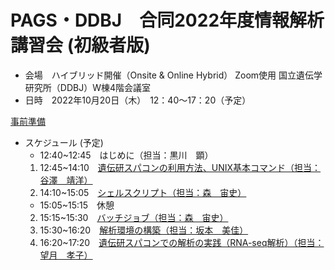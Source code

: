 # PAGS・DDBJ　合同2022年度情報解析講習会 (初級者版)
- 会場　ハイブリッド開催（Onsite & Online Hybrid） Zoom使用
      国立遺伝学研究所（DDBJ）W棟4階会議室
- 日時　2022年10月20日（木）　12：40～17：20（予定）

[事前準備](https://github.com/genome-sci/basic_course_2022/blob/main/先進ゲノム支援講習会_事前準備資料.pdf)

- スケジュール  (予定)   
    - 12:40~12:45　はじめに（担当：黒川　顕）
    1. 12:45~14:10　[遺伝研スパコンの利用方法、UNIX基本コマンド（担当：谷澤　靖洋）](https://github.com/genome-sci/basic_course_2022/tree/main/1)
    2. 14:10~15:05　[シェルスクリプト（担当：森　宙史）](https://github.com/genome-sci/basic_course_2022/tree/main/2)
    - 15:05~15:15　休憩
    2. 15:15~15:30　[バッチジョブ（担当：森　宙史）](https://github.com/genome-sci/basic_course_2022/tree/main/2)
    3. 15:30~16:20　[解析環境の構築（担当：坂本　美佳）](https://github.com/genome-sci/basic_course_2022/tree/main/3)
    4. 16:20~17:20　[遺伝研スパコンでの解析の実践（RNA-seq解析）（担当：望月　孝子）](https://github.com/genome-sci/basic_course_2022/tree/main/4)

